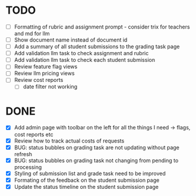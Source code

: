 # TODO

- [ ] Formatting of rubric and assignment prompt - consider trix for teachers and md for llm
- [ ] Show document name instead of document id 
- [ ] Add a summary of all student submissions to the grading task page
- [ ] Add validation llm task to check assignment and rubric
- [ ] Add validation llm task to check each student submission
- [ ] Review feature flag views
- [ ] Review llm pricing views
- [ ] Review cost reports
    - [ ] date filter not working

# DONE
- [x] Add admin page with toolbar on the left for all the things I need -> flags, cost reports etc 
- [x] Review how to track actual costs of requests 
- [x] BUG: status bubbles on grading task are not updating without page refresh
- [x] BUG: status bubbles on grading task not changing from pending to processing 
- [x] Styling of submission list and grade task need to be improved 
- [x] Formating of the feedback on the student submission page
- [x] Update the status timeline on the student submission page